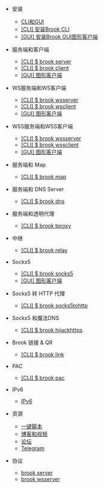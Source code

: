* 安装

    * [CLI和GUI](README.md)
    * [[CLI] 安装Brook CLI](install-cli.md)
    * [[GUI] 安装Brook GUI图形客户端](install-gui-client.md)

* 服务端和客户端

    * [[CLI] $ brook server](brook-server.md)
    * [[CLI] $ brook client](brook-client.md)
    * [[GUI] 图形客户端](brook-client-gui.md)

* WS服务端和WS客户端

    * [[CLI] $ brook wsserver](brook-wsserver.md)
    * [[CLI] $ brook wsclient](brook-wsclient.md)
    * [[GUI] 图形客户端](brook-wsclient-gui.md)

* WSS服务端和WSS客户端

    * [[CLI] $ brook wssserver](brook-wssserver.md)
    * [[CLI] $ brook wssclient](brook-wssclient.md)
    * [[GUI] 图形客户端](brook-wssclient-gui.md)

* 服务端和 Map

    * [[CLI] $ brook map](brook-map.md)

* 服务端和 DNS Server

    * [[CLI] $ brook dns](brook-dns.md)

* 服务端和透明代理

    * [[CLI] $ brook tproxy](brook-tproxy.md)

* 中继

    * [[CLI] $ brook relay](brook-relay.md)

* Socks5

    * [[CLI] $ brook socks5](brook-socks5.md)
    * [[GUI] 图形客户端](socks5-client-gui.md)

* Socks5 转 HTTP 代理

    * [[CLI] $ brook socks5tohttp](brook-socks5tohttp.md)

* Socks5 和魔法DNS

    * [[CLI] $ brook hijackhttps](brook-hijackhttps.md)

* Brook 链接 & QR

    * [[CLI] $ brook link](brook-link.md)

* PAC

    * [[CLI] $ brook pac](brook-pac.md)

* IPv6

    * [IPv6](ipv6.md)

* 资源

    * [一键脚本](installscript.md)
    * [博客和视频](blogvideo.md)
    * [论坛](community.md)
    * [Telegram](telegram.md)

* 协议

    * [brook server](brook-server-spec.md)
    * [brook wsserver](brook-wsserver-spec.md)
